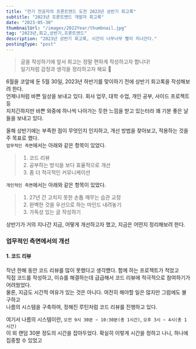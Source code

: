 ```yaml
---
title: "전기 전공자의 프론트엔드 도전 2023년 상반기 회고록"
subtitle: "2023년 프론트엔드 개발자 회고록"
date: "2023-05-30"
thumbnailUrl: "/images/2022Year/thumbnail.jpg"
tag: "2023년,회고,상반기,프론트엔드"
description: "2023년 상반기 회고록, 시간이 너무너무 빨리 지나간다."
postingType: "post"
---
```


> 글을 작성하기에 앞서 회고는 정말 편하게 작성하고자 합니다! <br />
> 일기처럼 감정과 생각을 정리하고자 해요 🤗 <br />

6월을 코앞에 둔 5월 30일, 2023년 하반기를 맞이하기 전에 상반기 회고록을 작성해보려 한다.<br />
언제나처럼 바쁜 일상을 보내고 있다. 회사 업무, 대학 수업, 개인 공부, 사이드 프로젝트 등<br />
지치긴하지만 바쁜 와중에 하나씩 나아가는 듯한 느낌을 받고 있는터라 꽤 기분 좋은 날들을 보내고 있다.<br />

올해 상반기에는 부족한 점이 무엇인지 인지하고, 개선 방법을 찾아보고, 적용하는 것을 주 목표로 했다.<br />
`업무적인 측면`에서는 아래와 같은 항목이 있었다.<br />

> 1. 코드 리뷰
> 2. 공부하는 방식을 보다 효율적으로 개선
> 3. 좀 더 적극적인 커뮤니케이션

`개인적인 측면`에서는 아래와 같은 항목이 있었다.<br />

> 1. 27년 간 고치지 못한 손톱 깨무는 습관 교정
> 2. 완벽한 것을 우선으로 하는 마인드 내려놓기
> 3. 가독성 있는 글 작성하기

상반기가 거의 지나간 지금, 어떻게 개선하고자 했고, 지금은 어떤지 정리해보려 한다.

### 업무적인 측면에서의 개선

#### 1. 코드 리뷰

작년 한해 동안 코드 리뷰를 많이 못했다고 생각헀다. 함께 하는 프로젝트가 적었고<br />
직접 코드를 작성하고, 이슈를 해결하는데 급급해서 코드 리뷰에 적극적으로 참여하기가 어려웠었다.<br />
물론, 지금도 시간적 여유가 있는 것은 아니다. 여전히 해야할 일은 많지만 그럼에도 불구하고<br />
나름의 시스템을 구축하여, 정해진 루틴처럼 코드 리뷰를 진행하고 있다.

여기서 나름의 시스템이란, `오전 9시 30분 ~ 10:30분(총 1시간)`, `오후 3시 ~ 4시(총 1시간)`<br />
이 외 랜덤 30분 정도의 시간을 잡아두었다. 확실히 이렇게 시간을 정하고 나니, 하나에 집중할 수 있었고
